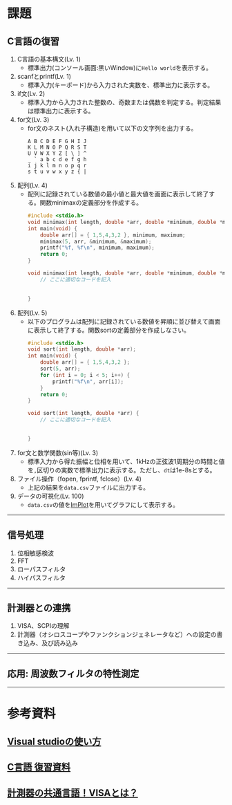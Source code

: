 # 課題

## C言語の復習
1. C言語の基本構文(Lv. 1)
   - 標準出力(コンソール画面:黒いWindow)に`Hello world`を表示する。
1. scanfとprintf(Lv. 1)
   - 標準入力(キーボード)から入力された実数を、標準出力に表示する。
1. if文(Lv. 2)
   - 標準入力から入力された整数の、奇数または偶数を判定する。判定結果は標準出力に表示する。
1. for文(Lv. 3)
   - for文のネスト(入れ子構造)を用いて以下の文字列を出力する。
     ```
     A B C D E F G H I J
     K L M N O P Q R S T
     U V W X Y Z [ \ ] ^
     _ ` a b c d e f g h
     i j k l m n o p q r
     s t u v w x y z { |
     ```        
1. 配列(Lv. 4)
   - 配列に記録されている数値の最小値と最大値を画面に表示して終了する。関数minimaxの定義部分を作成する。
     ```c
     #include <stdio.h>
     void minimax(int length, double *arr, double *minimum, double *maximum);
     int main(void) {
         double arr[] = { 1,5,4,3,2 }, minimum, maximum;
         minimax(5, arr, &minimum, &maximum);
      	 printf("%f, %f\n", minimum, maximum);
         return 0;
     }
     
     void minimax(int length, double *arr, double *minimum, double *maximum) {
         // ここに適切なコードを記入

         
     }
     ```
1. 配列(Lv. 5)
   - 以下のプログラムは配列に記録されている数値を昇順に並び替えて画面に表示して終了する。関数sortの定義部分を作成しなさい。
     ```c
     #include <stdio.h>
     void sort(int length, double *arr);
     int main(void) {
         double arr[] = { 1,5,4,3,2 };
         sort(5, arr);
         for (int i = 0; i < 5; i++) {
             printf("%f\n", arr[i]);
         }
         return 0;
     }

     void sort(int length, double *arr) {
         // ここに適切なコードを記入

         
     }
     ```
1. for文と数学関数(sin等)(Lv. 3)
   - 標準入力から得た振幅と位相を用いて、1kHzの正弦波1周期分の時間と値を`,`区切りの実数で標準出力に表示する。ただし、`dt`は1e-8sとする。
1. ファイル操作（fopen, fprintf, fclose）(Lv. 4)
   - 上記の結果を`data.csv`ファイルに出力する。
1. データの可視化(Lv. 100)
   - `data.csv`の値を[ImPlot](https://github.com/epezent/implot)を用いてグラフにして表示する。

---

## 信号処理
1. 位相敏感検波
1. FFT
1. ローパスフィルタ
1. ハイパスフィルタ

---

## 計測器との連携
1. VISA、SCPIの理解
2. 計測器（オシロスコープやファンクションジェネレータなど）への設定の書き込み、及び読み込み

---

## 応用: 周波数フィルタの特性測定

---

# 参考資料
## [Visual studioの使い方](./VisualStudio.md)
## [C言語 復習資料](./Clang.md)
## [計測器の共通言語！VISAとは？](./VISA.md)
